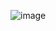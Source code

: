![image](https://github.com/Khadijanacer1/alx-system_engineering-devops/assets/125473975/2118a29e-07d2-44a0-895b-6786c6a697fa)
